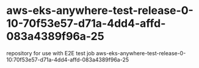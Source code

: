 # aws-eks-anywhere-test-release-0-10-70f53e57-d71a-4dd4-affd-083a4389f96a-25
repository for use with E2E test job aws-eks-anywhere-test-release-0-10:70f53e57-d71a-4dd4-affd-083a4389f96a-25
